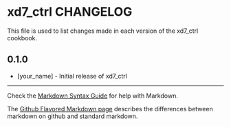 xd7_ctrl CHANGELOG
==================

This file is used to list changes made in each version of the xd7_ctrl cookbook.

0.1.0
-----
- [your_name] - Initial release of xd7_ctrl

- - -
Check the [Markdown Syntax Guide](http://daringfireball.net/projects/markdown/syntax) for help with Markdown.

The [Github Flavored Markdown page](http://github.github.com/github-flavored-markdown/) describes the differences between markdown on github and standard markdown.
